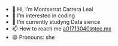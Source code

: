 - 👋 Hi, I’m Montserrat Carrera Leal
- 👀 I’m interested in coding
- 🌱 I’m currently studyng Data sience 
- 📫 How to reach me a01713040@tec.mx
- 😄 Pronouns: she

<!---
MontserratCL/MontserratCL is a ✨ special ✨ repository because its `README.md` (this file) appears on your GitHub profile.
You can click the Preview link to take a look at your changes.
--->
